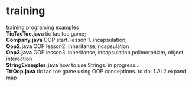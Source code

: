 # training
training programing examples<br>
<b>TicTacToe.java</b> tic tac toe game;<br>
<b>Company.java</b> OOP start. lesson 1. incapsulation;<br>
<b>Oop2.java</b>  OOP lesson2. inheritanse,incapsulation<br>
<b>Oop3.java</b>  OOP lesson3. inheritanse, incapsulation,polimorphizm, object interaction<br>
<b>StringExamples.java</b>  how to use Strings. in progress...<br>
<b>TttOop.java</b> tic tac toe game using OOP conceptions. to do: 1.AI 2.expand map<br>
